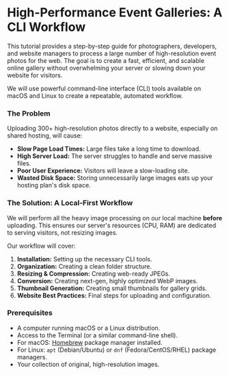 # High-Performance Event Galleries: A CLI Workflow

This tutorial provides a step-by-step guide for photographers, developers, and website managers to process a large number of high-resolution event photos for the web. The goal is to create a fast, efficient, and scalable online gallery without overwhelming your server or slowing down your website for visitors.

We will use powerful command-line interface (CLI) tools available on macOS and Linux to create a repeatable, automated workflow.

### The Problem

Uploading 300+ high-resolution photos directly to a website, especially on shared hosting, will cause:
*   **Slow Page Load Times:** Large files take a long time to download.
*   **High Server Load:** The server struggles to handle and serve massive files.
*   **Poor User Experience:** Visitors will leave a slow-loading site.
*   **Wasted Disk Space:** Storing unnecessarily large images eats up your hosting plan's disk space.

### The Solution: A Local-First Workflow

We will perform all the heavy image processing on our local machine **before** uploading. This ensures our server's resources (CPU, RAM) are dedicated to serving visitors, not resizing images.

Our workflow will cover:
1.  **Installation:** Setting up the necessary CLI tools.
2.  **Organization:** Creating a clean folder structure.
3.  **Resizing & Compression:** Creating web-ready JPEGs.
4.  **Conversion:** Creating next-gen, highly optimized WebP images.
5.  **Thumbnail Generation:** Creating small thumbnails for gallery grids.
6.  **Website Best Practices:** Final steps for uploading and configuration.

### Prerequisites
*   A computer running macOS or a Linux distribution.
*   Access to the Terminal (or a similar command-line shell).
*   For macOS: [Homebrew](https://brew.sh/) package manager installed.
*   For Linux: `apt` (Debian/Ubuntu) or `dnf` (Fedora/CentOS/RHEL) package managers.
*   Your collection of original, high-resolution images.